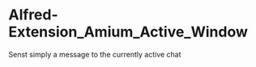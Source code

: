 Alfred-Extension_Amium_Active_Window
====================================

Senst simply a message to the currently active chat